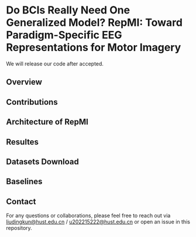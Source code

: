 # Do BCIs Really Need One Generalized Model? RepMI: Toward Paradigm-Specific EEG Representations for Motor Imagery
We will release our code after accepted.

## Overview

## Contributions

## Architecture of RepMI

## Resultes

## Datasets Download

## Baselines

## Contact
For any questions or collaborations, please feel free to reach out via liudingkun@hust.edu.cn / u202215222@hust.edu.cn or open an issue in this repository.
